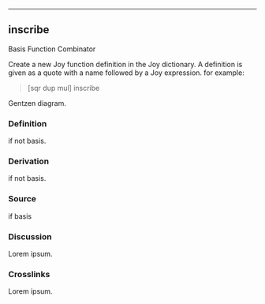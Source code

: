 ------------------------------------------------------------------------

## inscribe

Basis Function Combinator

Create a new Joy function definition in the Joy dictionary. A definition
is given as a quote with a name followed by a Joy expression. for
example:

> \[sqr dup mul\] inscribe

Gentzen diagram.

### Definition

if not basis.

### Derivation

if not basis.

### Source

if basis

### Discussion

Lorem ipsum.

### Crosslinks

Lorem ipsum.

